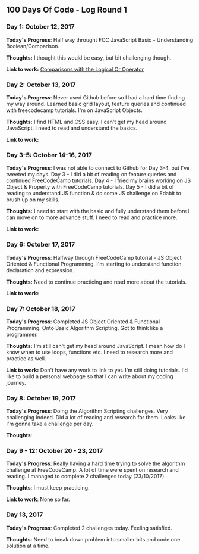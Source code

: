 
## 100 Days Of Code - Log Round 1

### Day 1: October 12, 2017

**Today's Progress**: Half way throught FCC JavaScript Basic - Understanding Boolean/Comparison.

**Thoughts:** I thought this would be easy, but bit challenging though.

**Link to work:** [Comparisons with the Logical Or Operator](https://www.freecodecamp.org/challenges/comparisons-with-the-logical-or-operator)
### Day 2: October 13, 2017

**Today's Progress**:  Never used Github before so I had a hard time finding my way around. Learned basic grid layout, feature queries and continued with freecodecamp tutorials. I'm on JavaScript Objects.

**Thoughts:** I find HTML and CSS easy. I can't get my head around JavaScript. I need to read and understand the basics.

**Link to work:** 

### Day 3-5: October 14-16, 2017

**Today's Progress**: I was not able to connect to Github for Day 3-4, but I've tweeted my days. Day 3 - I did a bit of reading on feature queries and continued FreeCodeCamp tutorials. Day 4 - I fried my brains working on JS Object & Property with FreeCodeCamp tutorials. Day 5 - I did a bit of reading to understand JS function & do some JS challenge on Edabit to brush up on my skills.

**Thoughts:** I need to start with the basic and fully understand them before I can move on to more advance stuff. I need to read and practice more.

**Link to work:** 

### Day 6: October 17, 2017

**Today's Progress**: Halfway through FreeCodeCamp tutorial - JS Object Oriented & Functional Programming. I'm starting to understand function declaration and expression.

**Thoughts:** Need to continue practicing and read more about the tutorials.

**Link to work:** 

### Day 7: October 18, 2017

**Today's Progress**: Completed JS Object Oriented & Functional Programming. Onto Basic Algorithm Scripting. Got to think like a programmer. 

**Thoughts:** I'm still can't get my head around JavaScript. I mean how do I know when to use loops, functions etc. I need to research more and practice as well.

**Link to work:** Don't have any work to link to yet. I'm still doing tutorials. I'd like to build a personal webpage so that I can write about my coding journey.

### Day 8: October 19, 2017

**Today's Progress**: Doing the Algorithm Scripting challenges. Very challenging indeed. Did a lot of reading and research for them. Looks like I'm gonna take a challenge per day.

**Thoughts**: 

### Day 9 - 12: October 20 - 23, 2017
**Today's Progress**: Really having a hard time trying to solve the algorithm challenge at FreeCodeCamp. A lot of time were spent on research and reading. I managed to complete 2 challenges today (23/10/2017).

**Thoughts**: I must keep practicing.

**Link to work**: None so far.

### Day 13, 2017

**Today's Progress**: Completed 2 challenges today. Feeling satisfied. 

**Thoughts**: Need to break down problem into smaller bits and code one solution at a time.
